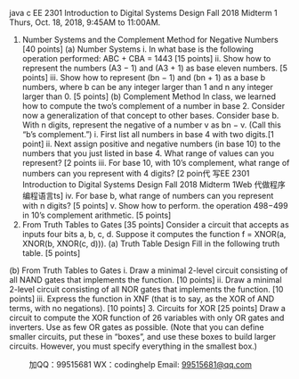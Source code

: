 java c
EE 2301 
Introduction to Digital Systems Design 
Fall 2018 
Midterm 1 
Thurs, Oct. 18, 2018, 9:45AM to 11:00AM.
1. Number Systems and the Complement Method for Negative Numbers [40 points] 
(a) Number Systems
i. In what base is the following operation performed:
ABC + CBA = 1443
[15 points]
ii. Show how to represent the numbers (A3 − 1) and (A3 + 1) as base eleven numbers. [5 points]
iii. Show how to represent (bn − 1) and (bn + 1) as a base b numbers, where b can be any integer larger than 1 and n any integer larger than 0. [5 points]
(b) Complement Method
In class, we learned how to compute the two’s complement of a number in base 2. Consider now a generalization of that concept to other bases. Consider base b. With n digits, represent the negative of a number v as bn − v. (Call this “b’s complement.”)
i. First list all numbers in base 4 with two digits.[1 point]
ii. Next assign positive and negative numbers (in base 10) to the numbers that you just listed in base 4. What range of values can you represent? [2 points
iii. For base 10, with 10’s complement, what range of numbers can you represent with 4 digits? [2 poin代 写EE 2301 Introduction to Digital Systems Design Fall 2018 Midterm 1Web
代做程序编程语言ts]
iv. For base b, what range of numbers can you represent with n digits? [5 points]
v. Show how to perform. the operation 498−499 in 10’s complement arithmetic. [5 points]
2. From Truth Tables to Gates [35 points] 
Consider a circuit that accepts as inputs four bits a, b, c, d. Suppose it computes the function f = XNOR(a, XNOR(b, XNOR(c, d))).
(a) Truth Table Design
Fill in the following truth table. [5 points]

(b) From Truth Tables to Gates
i. Draw a minimal 2-level circuit consisting of all NAND gates that implements the function. [10 points]
ii. Draw a minimal 2-level circuit consisting of all NOR gates that implements the function. [10 points]
iii. Express the function in XNF (that is to say, as the XOR of AND terms, with no negations). [10 points]
3. Circuits for XOR [25 points] 
Draw a circuit to compute the XOR function of 26 variables with only OR gates and inverters. Use as few OR gates as possible. (Note that you can define smaller circuits, put these in “boxes”, and use these boxes to build larger circuits. However, you must specify everything in the smallest box.)



         
加QQ：99515681  WX：codinghelp  Email: 99515681@qq.com
